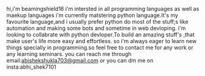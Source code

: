 hi,i'm beamingshield16
i'm intersted in all programming languages as well as maekup languages
i'm currently matstering python language.It's my favourite language,and i usually prefer python do most of the stuff;s like automation and making some bots and sometime in web devloping.
i'm looking to collabrate with python devloper.To build an amazing stuff's ,that make user's life more easy and effortless.
so i'm always eager to learn new things specially in programming.so feel free to contact me for any work or any learning seminars.
you can reach me through email:abishekshukla703@gmail.com or you can dm me on insta:abhi_shek7101
